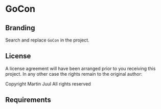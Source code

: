 # GoCon

## Branding

Search and replace `GoCon` in the project.

## License

A license agreement will have been arranged prior to you receiving this project.
In any other case the rights remain to the original author:

Copyright Martin Juul
All rights reserved

## Requirements
